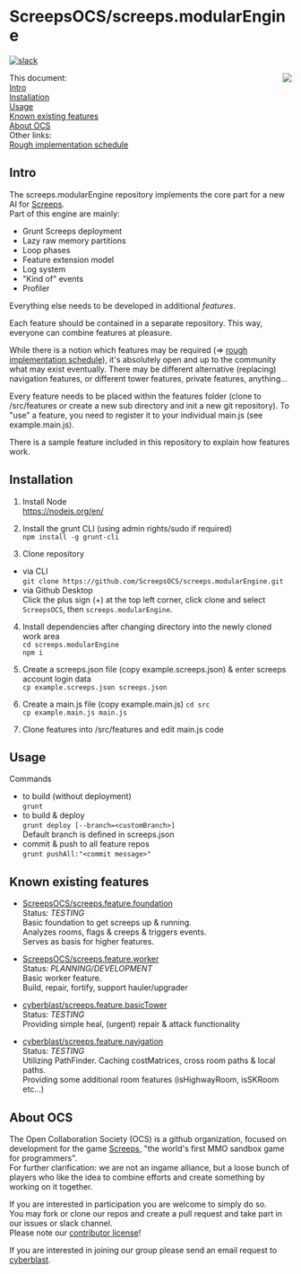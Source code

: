 
# ScreepsOCS/screeps.modularEngine

[![slack](https://img.shields.io/badge/chat-on%20slack-blue.svg)](https://screeps.slack.com/messages/ocs/)  

<img align="right" src="https://avatars3.githubusercontent.com/u/22120683?v=3&u=c0f5bfee9881753f12887adb1d473e1c07bd0457&s=400">

This document:  
[Intro](#intro)  
[Installation](#installation)  
[Usage](#usage)  
[Known existing features](#features)  
[About OCS](#ocs)  
Other links:  
[Rough implementation schedule](https://github.com/ScreepsOCS/screeps.modularEngine/issues/3)

## <a name="intro"></a>Intro

The screeps.modularEngine repository implements the core part for a new AI for [Screeps](https://screeps.com/).  
Part of this engine are mainly:
* Grunt Screeps deployment
* Lazy raw memory partitions
* Loop phases
* Feature extension model
* Log system
* "Kind of" events
* Profiler

Everything else needs to be developed in additional *features*. 

Each feature should be contained in a separate repository. This way, everyone can combine features at pleasure.  

While there is a notion which features may be required (=> [rough implementation schedule](https://github.com/ScreepsOCS/screeps.modularEngine/issues/3)), it's absolutely open and up to the community what may exist eventually. There may be different alternative (replacing) navigation features, or different tower features, private features, anything... 

Every feature needs to be placed within the features folder (clone to /src/features or create a new sub directory and init a new git repository).
To "use" a feature, you need to register it to your individual main.js (see example.main.js). 

There is a sample feature included in this repository to explain how features work. 

## <a name="installation"></a>Installation

1. Install Node  
  https://nodejs.org/en/

2. Install the grunt CLI (using admin rights/sudo if required)  
  `npm install -g grunt-cli`  

3. Clone repository
  * via CLI  
    `git clone https://github.com/ScreepsOCS/screeps.modularEngine.git`  
  * via Github Desktop  
    Click the plus sign (+) at the top left corner, click clone and select `ScreepsOCS`, then `screeps.modularEngine`.  

4. Install dependencies after changing directory into the newly cloned work area  
  `cd screeps.modularEngine`  
  `npm i`

5. Create a screeps.json file (copy example.screeps.json) & enter screeps account login data  
  `cp example.screeps.json screeps.json`
  
6. Create a main.js file (copy example.main.js)
  `cd src`  
  `cp example.main.js main.js`

7. Clone features into /src/features and edit main.js code

## <a name="usage"></a>Usage

Commands
  * to build (without deployment)  
  `grunt`  
  * to build & deploy  
  `grunt deploy [--branch=<customBranch>]`  
  Default branch is defined in screeps.json
  * commit & push to all feature repos  
  `grunt pushAll:"<commit message>"`

## <a name="features"></a>Known existing features

* [ScreepsOCS/screeps.feature.foundation](https://github.com/ScreepsOCS/screeps.feature.foundation)  
  Status: *TESTING*  
  Basic foundation to get screeps up & running.  
  Analyzes rooms, flags & creeps & triggers events.  
  Serves as basis for higher features.  

* [ScreepsOCS/screeps.feature.worker](https://github.com/ScreepsOCS/screeps.feature.worker)  
  Status: *PLANNING/DEVELOPMENT*  
  Basic worker feature.  
  Build, repair, fortify, support hauler/upgrader

* [cyberblast/screeps.feature.basicTower](https://github.com/cyberblast/screeps.feature.basicTower)  
  Status: *TESTING*  
  Providing simple heal, (urgent) repair & attack functionality

* [cyberblast/screeps.feature.navigation](https://github.com/cyberblast/screeps.feature.navigation)  
  Status: *TESTING*  
  Utilizing PathFinder. Caching costMatrices, cross room paths & local paths.  
  Providing some additional room features (isHighwayRoom, isSKRoom etc...)

## <a name="ocs"></a>About OCS

The Open Collaboration Society (OCS) is a github organization, focused on development for the game [Screeps](https://screeps.com/), "the world's first MMO sandbox game for programmers".  
For further clarification: we are not an ingame alliance, but a loose bunch of players who like the idea to combine efforts and create something by working on it together. 

If you are interested in participation you are welcome to simply do so.  
You may fork or clone our repos and create a pull request and take part in our issues or slack channel.  
Please note our [contributor license](https://raw.githubusercontent.com/ScreepsOCS/screeps.modularEngine/dev/CONTRIBUTING.txt)!

If you are interested in joining our group please send an email request to [cyberblast](mailto://ocs@cyberblast.org).
